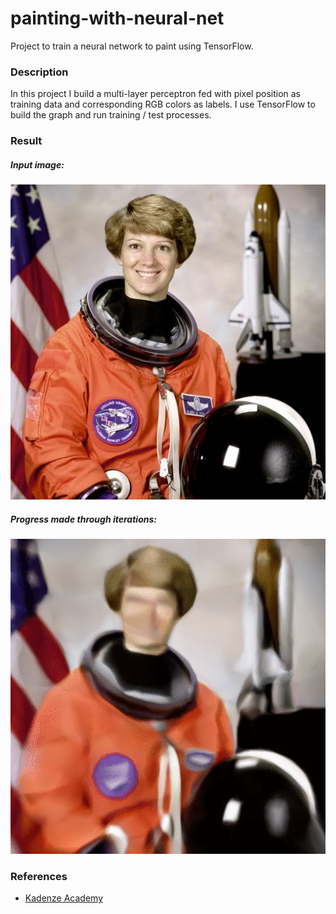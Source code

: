 # painting-with-neural-net
Project to train a neural network to paint using TensorFlow.

### Description
In this project I build a multi-layer perceptron fed with pixel position as training data and corresponding RGB colors as labels. I use TensorFlow to build the graph and run training / test processes.

### Result

##### Input image:

![Input image](./astronaut.jpg "An astronaut image used as input")

##### Progress made through iterations:

![Iterative progress](./result.gif "GIF showing the progress made by training during iterations")

### References

- [Kadenze Academy](https://www.kadenze.com/)